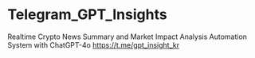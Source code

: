# Telegram_GPT_Insights

Realtime Crypto News Summary and Market Impact Analysis Automation System with ChatGPT-4o </n>
https://t.me/gpt_insight_kr
